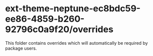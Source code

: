 # ext-theme-neptune-ec8bdc59-ee86-4859-b260-92796c0a9f20/overrides

This folder contains overrides which will automatically be required by package users.
